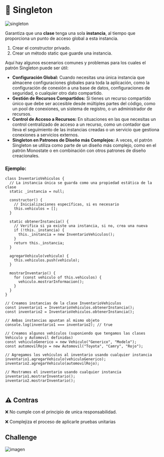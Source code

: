 # 📌 Singleton

![singleton](https://upload.wikimedia.org/wikipedia/commons/thumb/f/fb/Singleton_UML_class_diagram.svg/1200px-Singleton_UML_class_diagram.svg.png)

Garantiza que una **clase** tenga una sola **instancia**, al tiempo que proporciona un punto de acceso global a esta instancia. 


1. Crear el constructor privado.
2. Crear un método static que guarde una instancia. 

Aquí hay algunos escenarios comunes y problemas para los cuales el patrón Singleton puede ser útil:

* **Configuración Global:** Cuando necesitas una única instancia que almacene configuraciones globales para toda la aplicación, como la configuración de conexión a una base de datos, configuraciones de seguridad, o cualquier otro dato compartido.
* **Gestión de Recursos Compartidos:** Si tienes un recurso compartido único que debe ser accesible desde múltiples partes del código, como un pool de conexiones, un sistema de registro, o un administrador de recursos.
* **Control de Acceso a Recursos:** En situaciones en las que necesitas un control centralizado de acceso a un recurso, como un contador que lleva el seguimiento de las instancias creadas o un servicio que gestiona conexiones a servicios externos.
* **Singleton en Patrones de Diseño más Complejos:** A veces, el patrón Singleton se utiliza como parte de un diseño más complejo, como en el patrón Monostate o en combinación con otros patrones de diseño creacionales.

### Ejemplo:

```shell
class InventarioVehiculos {
  // La instancia única se guarda como una propiedad estática de la clase
  static _instancia = null;

  constructor() {
    // Inicializaciones específicas, si es necesario
    this.vehiculos = [];
  }

  static obtenerInstancia() {
    // Verifica si ya existe una instancia, si no, crea una nueva
    if (!this._instancia) {
      this._instancia = new InventarioVehiculos();
    }
    return this._instancia;
  }

  agregarVehiculo(vehiculo) {
    this.vehiculos.push(vehiculo);
  }

  mostrarInventario() {
    for (const vehiculo of this.vehiculos) {
      vehiculo.mostrarInformacion();
    }
  }
}

// Creamos instancias de la clase InventarioVehiculos
const inventario1 = InventarioVehiculos.obtenerInstancia();
const inventario2 = InventarioVehiculos.obtenerInstancia();

// Ambas instancias apuntan al mismo objeto
console.log(inventario1 === inventario2); // true

// Creamos algunos vehículos (suponiendo que tengamos las clases Vehiculo y Automovil definidas)
const vehiculoGenerico = new Vehiculo("Generico", "Modelo");
const automovilRojo = new Automovil("Toyota", "Camry", "Rojo");

// Agregamos los vehículos al inventario usando cualquier instancia
inventario1.agregarVehiculo(vehiculoGenerico);
inventario2.agregarVehiculo(automovilRojo);

// Mostramos el inventario usando cualquier instancia
inventario1.mostrarInventario();
inventario2.mostrarInventario();


```

## ⚠️  Contras

❌  No cumple con el principio de unica responsabilidad.

❌  Complejiza el proceso de aplicarle pruebas unitarias




## Challenge

![imagen](https://static.platzi.com/media/public/uploads/reto-singleton_7ff63b28-b778-47c5-a14e-5801196dd586.png)